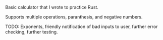 Basic calculator that I wrote to practice Rust. 

Supports multiple operations, paranthesis, and negative numbers. 

TODO: Exponents, friendly notification of bad inputs to user, further error checking, further testing. 

